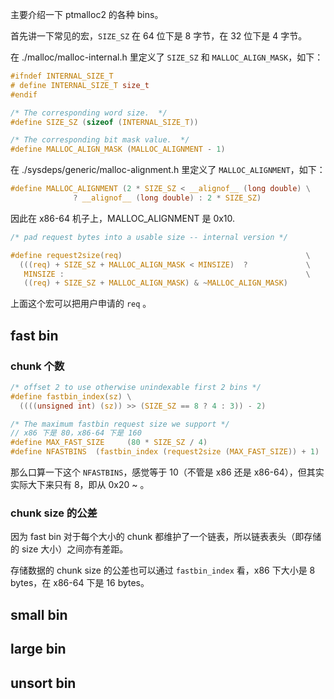 主要介绍一下 ptmalloc2 的各种 bins。

首先讲一下常见的宏，`SIZE_SZ` 在 64 位下是 8 字节，在 32 位下是 4 字节。

在 ./malloc/malloc-internal.h 里定义了 `SIZE_SZ` 和 `MALLOC_ALIGN_MASK`，如下：

```c
#ifndef INTERNAL_SIZE_T
# define INTERNAL_SIZE_T size_t
#endif

/* The corresponding word size.  */
#define SIZE_SZ (sizeof (INTERNAL_SIZE_T))

/* The corresponding bit mask value.  */
#define MALLOC_ALIGN_MASK (MALLOC_ALIGNMENT - 1)
```

在 ./sysdeps/generic/malloc-alignment.h 里定义了 `MALLOC_ALIGNMENT`，如下：

```c
#define MALLOC_ALIGNMENT (2 * SIZE_SZ < __alignof__ (long double) \
			  ? __alignof__ (long double) : 2 * SIZE_SZ)
```

因此在 x86-64 机子上，MALLOC_ALIGNMENT 是 0x10.

```c
/* pad request bytes into a usable size -- internal version */

#define request2size(req)                                         \
  (((req) + SIZE_SZ + MALLOC_ALIGN_MASK < MINSIZE)  ?             \
   MINSIZE :                                                      \
   ((req) + SIZE_SZ + MALLOC_ALIGN_MASK) & ~MALLOC_ALIGN_MASK)
```

上面这个宏可以把用户申请的 `req` 。



## fast bin

### chunk 个数

```c
/* offset 2 to use otherwise unindexable first 2 bins */
#define fastbin_index(sz) \
  ((((unsigned int) (sz)) >> (SIZE_SZ == 8 ? 4 : 3)) - 2)

/* The maximum fastbin request size we support */
// x86 下是 80，x86-64 下是 160
#define MAX_FAST_SIZE     (80 * SIZE_SZ / 4)
#define NFASTBINS  (fastbin_index (request2size (MAX_FAST_SIZE)) + 1)
```

那么口算一下这个 `NFASTBINS`，感觉等于 10（不管是 x86 还是 x86-64），但其实实际大下来只有 8，即从 0x20 ~ 。

### chunk size 的公差

因为 fast bin 对于每个大小的 chunk 都维护了一个链表，所以链表表头（即存储的 size 大小）之间亦有差距。

存储数据的 chunk size 的公差也可以通过 `fastbin_index` 看，x86 下大小是 8 bytes，在 x86-64 下是 16 bytes。


## small bin

## large bin

## unsort bin

